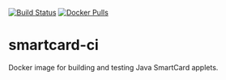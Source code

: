 [![Build Status](https://drone-github.infrastructure.vivokey.com/api/badges/DangerousThings/smartcard-ci/status.svg)](https://drone-github.infrastructure.vivokey.com/DangerousThings/smartcard-ci)
[![Docker Pulls](https://img.shields.io/docker/pulls/vivokey/smartcard-ci)](https://hub.docker.com/r/vivokey/smartcard-ci)

# smartcard-ci

Docker image for building and testing Java SmartCard applets.
